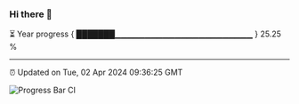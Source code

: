 ### Hi there 👋

⏳ Year progress { ███████▁▁▁▁▁▁▁▁▁▁▁▁▁▁▁▁▁▁▁▁▁▁▁ } 25.25 %

---

⏰ Updated on Tue, 02 Apr 2024 09:36:25 GMT

![Progress Bar CI](https://github.com/IshwaranRudhara/GIT-ACTION/workflows/Progress%20Bar%20CI/badge.svg)

